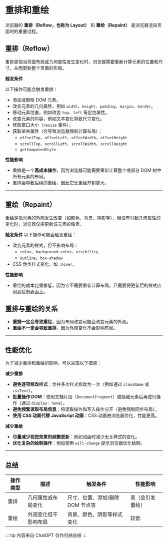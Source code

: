 # 重排和重绘

浏览器的 **重排（Reflow，也称为 Layout）** 和 **重绘（Repaint）** 是浏览器渲染页面时的重要过程。

## 重排（Reflow）

重排是指当页面布局或几何属性发生变化时，浏览器需要重新计算元素的位置和尺寸，从而更新整个页面的布局。

**触发条件**

以下操作可能会触发重排：
- 添加或删除 DOM 元素。
- 改变元素的几何属性，例如 `width`、`height`、`padding`、`margin`、`border`。
- 移动元素位置，例如改变 `top`、`left` 等定位属性。
- 改变元素的内容，例如文本变化导致尺寸变化。
- 修改窗口大小（`resize` 事件）。
- 获取某些属性（会导致浏览器强制计算布局）：
  - `offsetTop`、`offsetLeft`、`offsetWidth`、`offsetHeight`
  - `scrollTop`、`scrollLeft`、`scrollWidth`、`scrollHeight`
  - `getComputedStyle`

**性能影响**
- 重排是一个**高成本操作**，因为浏览器可能需要重新计算整个或部分 DOM 树中所有元素的布局。
- 重排会导致后续的重绘，因此它比重绘开销更大。

---

## 重绘（Repaint）

重绘是指元素的外观发生改变（如颜色、背景、阴影等），但没有引起几何属性的变化时，浏览器仅需更新该元素的像素。

**触发条件**
以下操作可能会触发重绘：
- 改变元素的样式，但不影响布局：
  - `color`、`background-color`、`visibility`
  - `outline`、`box-shadow`
- CSS 伪类样式变化，如 `:hover`。

**性能影响**
- 重绘的成本比重排低，因为它不需要重新计算布局，只需要将更新后的样式应用到绘制表面上。

## 重排与重绘的关系

- **重排一定会导致重绘**，因为布局改变可能会改变元素的外观。
- **重绘不一定会导致重排**，因为外观变化不会影响布局。

---

## 性能优化

为了减少重排和重绘的影响，可以采取以下措施：

**减少重排**
- **避免逐项修改样式**：合并多次样式修改为一次（例如通过 `className` 或 `cssText`）。
- **批量操作 DOM**：使用文档片段（`DocumentFragment`）或隐藏元素后再进行操作（通过 `display: none`）。
- **避免频繁读取布局信息**：将读取操作和写入操作分开（避免强制同步布局）。
- **使用 CSS 动画代替 JavaScript 动画**：CSS 动画由浏览器优化，性能更高。

**减少重绘**
- **尽量减少视觉效果的频繁更新**：例如动画时减少无关样式的变化。
- **优化复杂的绘制操作**：例如使用 `will-change` 提示浏览器优化绘制。

---

## 总结

| 操作类型 | 描述                 | 触发条件                         | 性能影响         |
| -------- | -------------------- | -------------------------------- | ---------------- |
| 重排     | 几何属性或布局变化   | 尺寸、位置、添加/删除 DOM 节点等 | 高（会引发重绘） |
| 重绘     | 外观变化但不影响布局 | 背景、颜色、阴影等样式变化       | 较低             |

::: tip 
内容来自 ChatGPT 仅作归纳总结
:::
